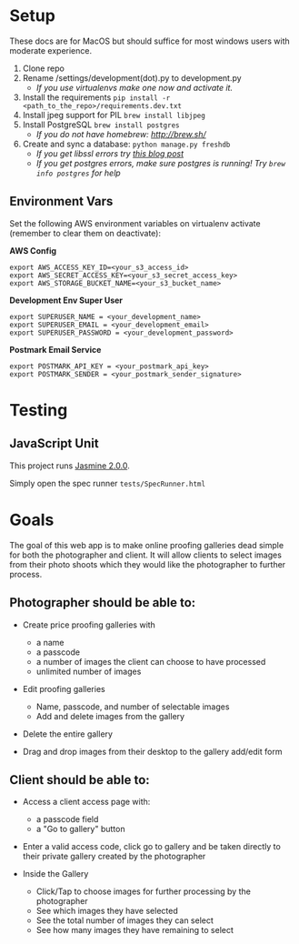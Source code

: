 Setup
===========
These docs are for MacOS but should suffice for most windows users with moderate experience.

1. Clone repo
2. Rename /settings/development(dot).py to development.py
    - *If you use virtualenvs make one now and activate it.*
3. Install the requirements `pip install -r <path_to_the_repo>/requirements.dev.txt`
4. Install jpeg support for PIL `brew install libjpeg`
5. Install PostgreSQL `brew install postgres`
    - *If you do not have homebrew: http://brew.sh/*
6. Create and sync a database: ```python manage.py freshdb```
    - *If you get libssl errors try [this blog post](http://joshuakehn.com/2013/10/13/Postgresapp-and-psycopg2-on-OS-X.html)*
    - *If you get postgres errors, make sure postgres is running!  Try `brew info postgres` for help*

## Environment Vars
Set the following AWS environment variables on virtualenv activate (remember to clear them on deactivate):

**AWS Config**

```
export AWS_ACCESS_KEY_ID=<your_s3_access_id>
export AWS_SECRET_ACCESS_KEY=<your_s3_secret_access_key>
export AWS_STORAGE_BUCKET_NAME=<your_s3_bucket_name>
```

**Development Env Super User**

```
export SUPERUSER_NAME = <your_development_name>
export SUPERUSER_EMAIL = <your_development_email>
export SUPERUSER_PASSWORD = <your_development_password>
```

**Postmark Email Service**

```
export POSTMARK_API_KEY = <your_postmark_api_key>
export POSTMARK_SENDER = <your_postmark_sender_signature>
```

# Testing

## JavaScript Unit

This project runs [Jasmine 2.0.0](https://github.com/pivotal/jasmine/).

Simply open the spec runner `tests/SpecRunner.html`


# Goals
The goal of this web app is to make online proofing galleries dead simple for both the photographer and client.  It will allow clients to select images from their photo shoots which they would like the photographer to further process.

## Photographer should be able to:

- Create price proofing galleries with
    - a name
    - a passcode
    - a number of images the client can choose to have processed
    - unlimited number of images

- Edit proofing galleries
    - Name, passcode, and number of selectable images
    - Add and delete images from the gallery

- Delete the entire gallery

- Drag and drop images from their desktop to the gallery add/edit form

## Client should be able to:

- Access a client access page with:
    - a passcode field
    - a "Go to gallery" button

- Enter a valid access code, click go to gallery and be taken directly to their private gallery created by the photographer

- Inside the Gallery
    - Click/Tap to choose images for further processing by the photographer
    - See which images they have selected
    - See the total number of images they can select
    - See how many images they have remaining to select
